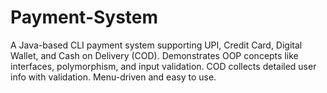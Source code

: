 # Payment-System
A Java-based CLI payment system supporting UPI, Credit Card, Digital Wallet, and Cash on Delivery (COD). Demonstrates OOP concepts like interfaces, polymorphism, and input validation. COD collects detailed user info with validation. Menu-driven and easy to use.  
